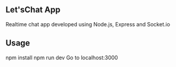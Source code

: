 ## Let'sChat App
Realtime chat app developed using Node.js, Express and Socket.io 

## Usage
npm install
npm run dev
Go to localhost:3000
